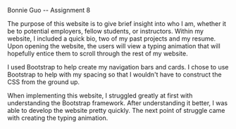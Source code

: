 Bonnie Guo -- Assignment 8

The purpose of this website is to give brief insight into who I am, whether it be to potential
employers, fellow students, or instructors. Within my website, I included a quick bio, two of my 
past projects and my resume. Upon opening the website, the users will view a typing animation
that will hopefully entice them to scroll through the rest of my website. 

I used Bootstrap to help create my navigation bars and cards. I chose to use Bootstrap to help 
with my spacing so that I wouldn't have to construct the CSS from the ground up. 

When implementing this website, I struggled greatly at first with understanding the Bootstrap 
framework. After understanding it better, I was able to develop the website pretty quickly. The next 
point of struggle came with creating the typing animation. 
